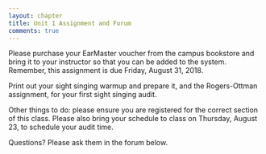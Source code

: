 ```yaml
---
layout: chapter
title: Unit 1 Assignment and Forum
comments: true
---
```


Please purchase your EarMaster voucher from the campus bookstore and bring it to your instructor so that you can be added to the system. Remember, this assignment is due Friday, August 31, 2018.

Print out your sight singing warmup and prepare it, and the Rogers-Ottman assignment, for your first sight singing audit.

Other things to do: please ensure you are registered for the correct section of this class. Please also bring your schedule to class on Thursday, August 23, to schedule your audit time.

Questions? Please ask them in the forum below.